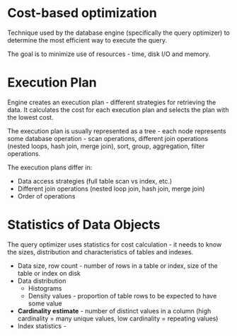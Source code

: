 # Cost-based optimization
Technique used by the database engine (specifically the query optimizer) to determine the most efficient way to execute the query.

The goal is to minimize use of resources - time, disk I/O and memory.

# Execution Plan
Engine creates an execution plan - different strategies for retrieving the data. It calculates the cost for each execution plan and selects the plan with the lowest cost.

The execution plan is usually represented as a tree - each node represents some database operation - scan operations, different join operations (nested loops, hash join, merge join), sort, group, aggregation, filter operations.

The execution plans differ in:
- Data access strategies (full table scan vs index, etc.)
- Different join operations (nested loop join, hash join, merge join)
- Order of operations

# Statistics of Data Objects
The query optimizer uses statistics for cost calculation - it needs to know the sizes, distribution and characteristics of tables and indexes.

- Data size, row count - number of rows in a table or index, size of the table or index on disk
- Data distribution
	- Histograms 
	- Density values - proportion of table rows to be expected to have some value
- **Cardinality estimate** - number of distinct values in a column (high cardinality = many unique values, low cardinality = repeating values)
- Index statistics - 